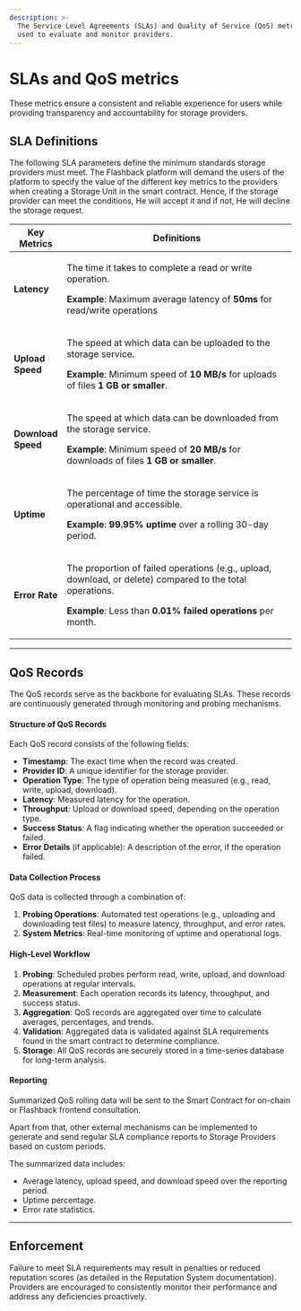```yaml
---
description: >-
  The Service Level Agreements (SLAs) and Quality of Service (QoS) metrics are
  used to evaluate and monitor providers.
---
```


# SLAs and QoS metrics

These metrics ensure a consistent and reliable experience for users while providing transparency and accountability for storage providers.

## SLA Definitions

The following SLA parameters define the minimum standards storage providers must meet. The Flashback platform will demand the users of the platform to specify the value of the different key metrics to the providers when creating a Storage Unit in the smart contract. Hence, if the storage provider can meet the conditions, He will accept it and if not, He will decline the storage request.

<table><thead><tr><th>Key Metrics</th><th width="499">Definitions</th></tr></thead><tbody><tr><td><strong>Latency</strong></td><td><p>The time it takes to complete a read or write operation.</p><p><strong>Example</strong>: Maximum average latency of <strong>50ms</strong> for read/write operations</p></td></tr><tr><td><strong>Upload Speed</strong></td><td><p>The speed at which data can be uploaded to the storage service.</p><p><strong>Example</strong>: Minimum speed of <strong>10 MB/s</strong> for uploads of files <strong>1 GB or smaller</strong>.</p></td></tr><tr><td><strong>Download Speed</strong></td><td><p>The speed at which data can be downloaded from the storage service.</p><p><strong>Example</strong>: Minimum speed of <strong>20 MB/s</strong> for downloads of files <strong>1 GB or smaller</strong>.</p></td></tr><tr><td><strong>Uptime</strong></td><td><p>The percentage of time the storage service is operational and accessible.</p><p><strong>Example</strong>: <strong>99.95% uptime</strong> over a rolling 30-day period.</p></td></tr><tr><td><strong>Error Rate</strong></td><td><p>The proportion of failed operations (e.g., upload, download, or delete) compared to the total operations.</p><p><strong>Example</strong>: Less than <strong>0.01% failed operations</strong> per month.</p></td></tr></tbody></table>

***

## QoS Records

The QoS records serve as the backbone for evaluating SLAs. These records are continuously generated through monitoring and probing mechanisms.

#### **Structure of QoS Records**

Each QoS record consists of the following fields:

* **Timestamp**: The exact time when the record was created.
* **Provider ID**: A unique identifier for the storage provider.
* **Operation Type**: The type of operation being measured (e.g., read, write, upload, download).
* **Latency**: Measured latency for the operation.
* **Throughput**: Upload or download speed, depending on the operation type.
* **Success Status**: A flag indicating whether the operation succeeded or failed.
* **Error Details** (if applicable): A description of the error, if the operation failed.

#### **Data Collection Process**

QoS data is collected through a combination of:

1. **Probing Operations**: Automated test operations (e.g., uploading and downloading test files) to measure latency, throughput, and error rates.
2. **System Metrics**: Real-time monitoring of uptime and operational logs.

#### **High-Level Workflow**

1. **Probing**: Scheduled probes perform read, write, upload, and download operations at regular intervals.
2. **Measurement**: Each operation records its latency, throughput, and success status.
3. **Aggregation**: QoS records are aggregated over time to calculate averages, percentages, and trends.
4. **Validation**: Aggregated data is validated against SLA requirements found in the smart contract to determine compliance.
5. **Storage**: All QoS records are securely stored in a time-series database for long-term analysis.

#### **Reporting**

Summarized QoS rolling data will be sent to the Smart Contract for on-chain or Flashback frontend consultation.

Apart from that, other external mechanisms can be implemented to generate and send regular SLA compliance reports to Storage Providers based on custom periods.&#x20;

The summarized data includes:

* Average latency, upload speed, and download speed over the reporting period.
* Uptime percentage.
* Error rate statistics.

***

## Enforcement

Failure to meet SLA requirements may result in penalties or reduced reputation scores (as detailed in the Reputation System documentation). Providers are encouraged to consistently monitor their performance and address any deficiencies proactively.
